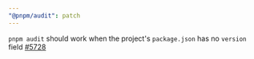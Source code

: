 ```yaml
---
"@pnpm/audit": patch
---
```


`pnpm audit` should work when the project's `package.json` has no `version` field [#5728](https://github.com/pnpm/pnpm/issues/5728)
